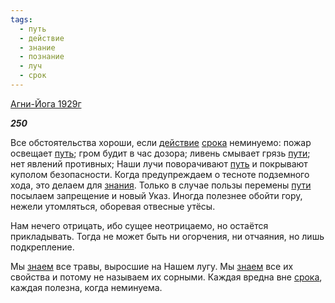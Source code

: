 ```yaml
---
tags:
  - путь
  - действие
  - знание
  - познание
  - луч
  - срок
---
```

[Агни-Йога 1929г](https://127.0.0.1:4002/agni/1929)

___250___

Все обстоятельства хороши, если [действие](../../../tags/#действие) [срока](../../../tags/#срок) неминуемо: пожар освещает [путь](../../../tags/#путь); гром будит в час дозора; ливень смывает грязь [пути](../../../tags/#путь); нет явлений противных; Наши лучи поворачивают [путь](../../../tags/#путь) и покрывают куполом безопасности. Когда предупреждаем о тесноте подземного хода, это делаем для [знания](../../../tags/#знание). Только в случае пользы перемены [пути](../../../tags/#путь) посылаем запрещение и новый Указ. Иногда полезнее обойти гору, нежели утомляться, оборевая отвесные утёсы.   

Нам нечего отрицать, ибо сущее неотрицаемо, но остаётся прикладывать. Тогда не может быть ни огорчения, ни отчаяния, но лишь подкрепление.   

Мы [знаем](../../../tags/#познание) все травы, выросшие на Нашем лугу. Мы [знаем](../../../tags/#познание) все их свойства и потому не называем их сорными. Каждая вредна вне [срока](../../../tags/#срок), каждая полезна, когда неминуема.